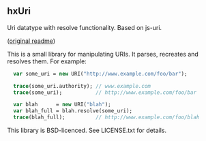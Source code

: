 hxUri
-----

Uri datatype with resolve functionality. Based on js-uri.

([original readme](ORIGINAL_README.txt))


This is a small library for manipulating URIs. It parses,
recreates and resolves them. For example:

```haxe  
  var some_uri = new URI("http://www.example.com/foo/bar");

  trace(some_uri.authority); // www.example.com
  trace(some_uri);           // http://www.example.com/foo/bar

  var blah      = new URI("blah");
  var blah_full = blah.resolve(some_uri);
  trace(blah_full);          // http://www.example.com/foo/blah
```
  
This library is BSD-licenced.  See LICENSE.txt for details.